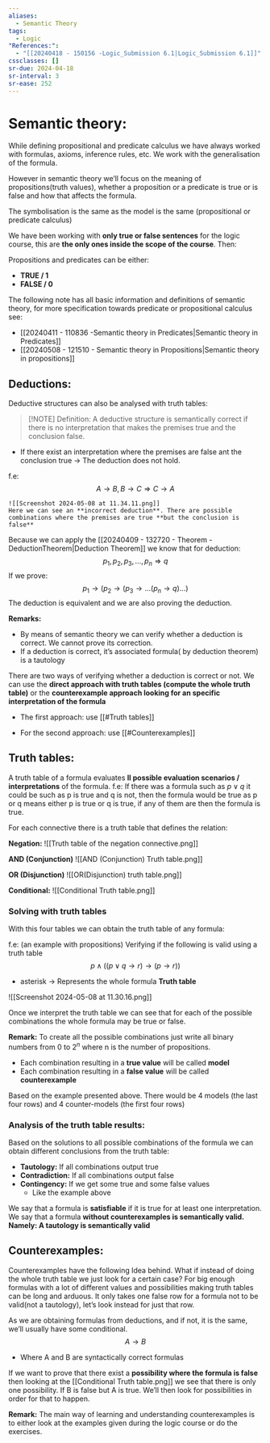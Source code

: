 ```yaml
---
aliases:
  - Semantic Theory
tags:
  - Logic
"References:":
  - "[[20240418 - 150156 -Logic_Submission 6.1|Logic_Submission 6.1]]"
cssclasses: []
sr-due: 2024-04-18
sr-interval: 3
sr-ease: 252
---
```

# Semantic theory: 
While defining propositional and predicate calculus we have always worked with formulas, axioms, inference rules, etc. We work with the generalisation of the formula. 

However in semantic theory we’ll focus on the meaning of propositions(truth values), whether a proposition or a predicate is true or is false and how that affects the formula. 

The symbolisation is the same as the model is the same (propositional or predicate calculus)

We have been working with **only true or false sentences** for the logic course, this are **the only ones inside the scope of the course**. Then: 

Propositions and predicates can be either: 
+ **TRUE / 1**
+ **FALSE / 0**

The following note has all basic information and definitions of semantic theory, for more specification towards predicate or propositional calculus see: 

+ [[20240411 - 110836 -Semantic theory in Predicates|Semantic theory in Predicates]] 
+ [[20240508 - 121510 - Semantic theory in Propositions|Semantic theory in propositions]]
## Deductions: 
Deductive structures can also be analysed with truth tables: 


> [!NOTE] Definition:
> A deductive structure is semantically correct if there is no interpretation that makes the premises true and the conclusion false.

+ If there exist an interpretation where the premises are false ant the conclusion true → The deduction does not hold. 

f.e: 
	$$
	 A \rightarrow B, B \rightarrow C \Rightarrow C \rightarrow A
	$$
	
	![[Screenshot 2024-05-08 at 11.34.11.png]]
	Here we can see an **incorrect deduction**. There are possible combinations where the premises are true **but the conclusion is false**

Because we can apply the [[20240409 - 132720 - Theorem - DeductionTheorem|Deduction Theorem]] we know that for deduction: 
$$
p_1, p_2, p_3, ..., p_n \Rightarrow q
$$
If we prove: 
$$
p_1\rightarrow(p_2\rightarrow(p_3\rightarrow...(p_n\rightarrow q)...)
$$
The deduction is equivalent and we are also proving the deduction. 


**Remarks:** 
+ By means of  semantic theory we can verify whether a deduction is correct. We cannot prove its correction.
+ If a deduction is correct, it’s associated formula( by deduction theorem) is a tautology

There are two ways of verifying whether a deduction is correct or not. We can use the **direct approach with truth tables (compute the whole truth table)** or the **counterexample approach looking for an specific interpretation of the formula**

+ The first approach: use [[#Truth tables]]

+ For the second approach: use [[#Counterexamples]] 


## Truth tables: 
A truth table of a formula evaluates **ll possible evaluation scenarios / interpretations**  of the formula.
f.e: 
	If there was a formula such as $p \lor q$ it could be such as p is true and q is not, then the formula would be true as p or q means either p is true or q is true, if any of them are then the formula is true. 

For each connective there is a truth table that defines the relation: 

**Negation:**
![[Truth table of the negation connective.png]]

**AND (Conjunction)**
![[AND (Conjunction) Truth table.png]]

**OR (Disjunction)**
![[OR(Disjunction) truth table.png]]

**Conditional:**
![[Conditional Truth table.png]]

### Solving with truth tables
With this four tables we can obtain the truth table of any formula:


f.e: (an example with propositions)
Verifying if the following is valid using a truth table
$$
   p \land ((p\lor q\rightarrow r)\rightarrow(p\rightarrow r))
$$
+ asterisk → Represents the whole formula
**Truth table**

![[Screenshot 2024-05-08 at 11.30.16.png]]

Once we interpret the truth table we can see that for each of the possible combinations the whole formula may be true or false. 

**Remark:** To create all the possible combinations just write all binary numbers from 0 to $2^n$ where n is the number of propositions. 

+ Each combination resulting in a **true value** will be called **model**
+ Each combination resulting in a **false value** will be called **counterexample**

Based on the example presented above. There would be 4 models (the last four rows) and 4 counter-models (the first four rows)

### Analysis of the truth table results:
Based on the solutions to all possible combinations of the formula we can obtain different conclusions from the truth table: 

+ **Tautology:** If all combinations output true
+ **Contradiction:** If all combinations output false
+ **Contingency:** If we get some true and some false values
	+ Like the example above

We say that a formula is **satisfiable** if it is true for at least one interpretation. 
We say that a formula **without counterexamples is semantically valid. Namely: A tautology is semantically valid**


## Counterexamples: 
Counterexamples have the following Idea behind. What if instead of doing the whole truth table we just look for a certain case? For big enough formulas with a lot of different values and possibilities making truth tables can be long and arduous. It only takes one false row for a formula not to be valid(not a tautology), let’s look instead for just that row. 

As we are obtaining formulas from deductions, and if not, it is the same, we’ll usually have some conditional. 
$$
A \rightarrow B
$$
+ Where A and B are syntactically correct formulas

If we want to prove that there exist a **possibility where the formula is false** then looking at the [[Conditional Truth table.png]] we see that there is only one possibility. If B is false but A is true.
We’ll then look for possibilities in order for that to happen. 

**Remark:** The main way of learning and understanding counterexamples is to either look at the examples given during the logic course or do the exercises. 

